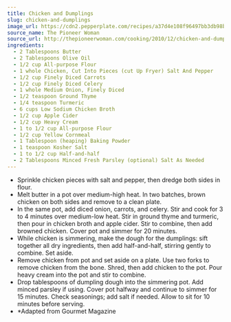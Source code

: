 ```yaml
---
title: Chicken and Dumplings
slug: chicken-and-dumplings
image_url: https://cdn2.pepperplate.com/recipes/a37d4e108f96497bb3db98bc49ad2860.jpg
source_name: The Pioneer Woman
source_url: http://thepioneerwoman.com/cooking/2010/12/chicken-and-dumplings/
ingredients:
  - 2 Tablespoons Butter
  - 2 Tablespoons Olive Oil
  - 1/2 cup All-purpose Flour
  - 1 whole Chicken, Cut Into Pieces (cut Up Fryer) Salt And Pepper
  - 1/2 cup Finely Diced Carrots
  - 1/2 cup Finely Diced Celery
  - 1 whole Medium Onion, Finely Diced
  - 1/2 teaspoon Ground Thyme
  - 1/4 teaspoon Turmeric
  - 6 cups Low Sodium Chicken Broth
  - 1/2 cup Apple Cider
  - 1/2 cup Heavy Cream
  - 1 to 1/2 cup All-purpose Flour
  - 1/2 cup Yellow Cornmeal
  - 1 Tablespoon (heaping) Baking Powder
  - 1 teaspoon Kosher Salt
  - 1 to 1/2 cup Half-and-half
  - 2 Tablespoons Minced Fresh Parsley (optional) Salt As Needed
---
```


* Sprinkle chicken pieces with salt and pepper, then dredge both sides in flour.
* Melt butter in a pot over medium-high heat. In two batches, brown chicken on both sides and remove to a clean plate.
* In the same pot, add diced onion, carrots, and celery. Stir and cook for 3 to 4 minutes over medium-low heat. Stir in ground thyme and turmeric, then pour in chicken broth and apple cider. Stir to combine, then add browned chicken. Cover pot and simmer for 20 minutes.
* While chicken is simmering, make the dough for the dumplings: sift together all dry ingredients, then add half-and-half, stirring gently to combine. Set aside.
* Remove chicken from pot and set aside on a plate. Use two forks to remove chicken from the bone. Shred, then add chicken to the pot. Pour heavy cream into the pot and stir to combine.
* Drop tablespoons of dumpling dough into the simmering pot. Add minced parsley if using. Cover pot halfway and continue to simmer for 15 minutes. Check seasonings; add salt if needed. Allow to sit for 10 minutes before serving.
* *Adapted from Gourmet Magazine
